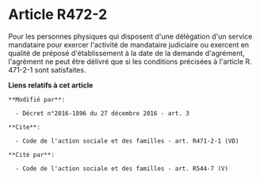 # Article R472-2

Pour les personnes physiques qui disposent d'une délégation d'un service mandataire pour exercer l'activité de mandataire
judiciaire ou exercent en qualité de préposé d'établissement à la date de la demande d'agrément, l'agrément ne peut être
délivré que si les conditions précisées à l'article R. 471-2-1 sont satisfaites.

**Liens relatifs à cet article**

	**Modifié par**:

	  - Décret n°2016-1896 du 27 décembre 2016 - art. 3

	**Cite**:

	  - Code de l'action sociale et des familles - art. R471-2-1 (VD)

	**Cité par**:

	  - Code de l'action sociale et des familles - art. R544-7 (V)
